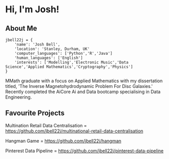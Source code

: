 # Hi, I'm Josh!
## About Me

```python3 
jbell22j = {
    'name': 'Josh Bell',
    'location': 'Stanley, Durham, UK'
    'computer_languages': ['Python','R','Java']
    'human_languages': ['English']
    'interests': ['Modelling','Electronic Music','Data Science','Applied Mathematics','Cryptography','Physics']
} 
```
MMath graduate with a focus on Applied Mathematics with my dissertation titled, 'The Inverse Magnetohydrodynamic
Problem For Disc Galaxies.' Recently completed the AiCore Ai and Data bootcamp specialising in Data Engineering.

## Favourite Projects

Multination Retail Data Centralisation = <https://github.com/jbell22j/multinational-retail-data-centralisation>

Hangman Game = <https://github.com/jbell22j/hangman>

Pinterest Data Pipeline = <https://github.com/jbell22j/pinterest-data-pipeline>

